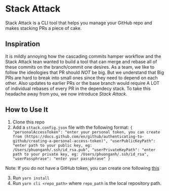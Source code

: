 # Stack Attack 
Stack Attack is a CLI tool that helps you manage your GitHub repo and makes stacking PRs a piece of cake.

## Inspiration 
It is mildly annoying how the cascading commits hamper workflow and the Stack Attack tean wanted to build a tool that can merge and rebase all of these commits on the branch/commit one desires. As a team, we like to follow the ideologies that PR should *NOT* be big. But we understand that Big PRs are hard to break into small ones since they need to depend on each other. Also updates to earlier PRs or the base branch would require A LOT of individual rebases of every PR in the dependecy stack. To take this headache away from you, we now introduce *Stack Attack*. 

## How to Use It

1. Clone this repo 
2. Add a `sttack.config.json` file with the following format: 
`{
  "personalAccessToken": "enter your personal token, you can create from (https://docs.github.com/en/github/authenticating-to-github/creating-a-personal-access-token)",
  "userPublicKeyPath": "enter path to your public key, eg: /Users/phuonganh/.ssh/id_rsa.pub",
  "userPrivateKeyPath": "enter path to your private key, eg: /Users/phuonganh/.ssh/id_rsa",
  "userPassphrase": "enter your passphrase"
}`

Note: If you do not have a GitHub token, you can create one following [this](https://github.com/settings/tokens) 

3. Run `yarn install` 
4. Run `yarn cli <repo_path>` where `repo_path` is the local repository path. 



